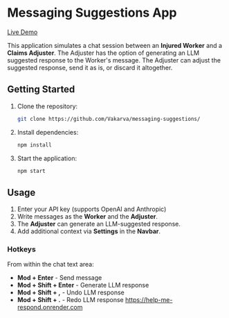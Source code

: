 # Messaging Suggestions App

<a href="https://help-me-respond.onrender.com" target="_blank">Live Demo</a>

This application simulates a chat session between an **Injured Worker** and a **Claims Adjuster**. The Adjuster has the option of generating an LLM suggested response to the Worker's message. The Adjuster can adjust the suggested response, send it as is, or discard it altogether.

## Getting Started

1. Clone the repository:
    ```bash
    git clone https://github.com/Vakarva/messaging-suggestions/
    ```
2. Install dependencies:
    ```bash
    npm install
    ```
3. Start the application:
    ```bash
    npm start
    ```

## Usage

1. Enter your API key (supports OpenAI and Anthropic)
2. Write messages as the **Worker** and the **Adjuster**.
3. The **Adjuster** can generate an LLM-suggested response.
4. Add additional context via **Settings** in the **Navbar**.

### Hotkeys

From within the chat text area:

-   **Mod + Enter** - Send message
-   **Mod + Shift + Enter** - Generate LLM response
-   **Mod + Shift + ,** - Undo LLM response
-   **Mod + Shift + .** - Redo LLM response
    https://help-me-respond.onrender.com
